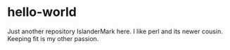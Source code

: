 # hello-world
Just another repository
IslanderMark here. I like perl and its newer cousin.
Keeping fit is my other passion.
